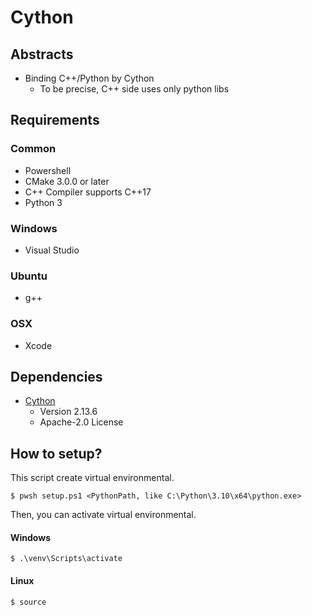 # Cython

## Abstracts

* Binding C++/Python by Cython
  * To be precise, C++ side uses only python libs

## Requirements

### Common

* Powershell
* CMake 3.0.0 or later
* C++ Compiler supports C++17
* Python 3

### Windows

* Visual Studio

### Ubuntu

* g++

### OSX

* Xcode

## Dependencies

* [Cython](https://github.com/cython/cython)
  * Version 2.13.6
  * Apache-2.0 License

## How to setup?

This script create virtual environmental.

````shell
$ pwsh setup.ps1 <PythonPath, like C:\Python\3.10\x64\python.exe>
````

Then, you can activate virtual environmental.

#### Windows

````shell
$ .\venv\Scripts\activate
````

#### Linux

````shell
$ source
````